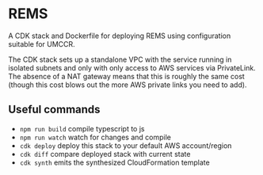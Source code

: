 # REMS

A CDK stack and Dockerfile for deploying REMS using configuration
suitable for UMCCR.

The CDK stack sets up a standalone VPC with the service running
in isolated subnets and only with only access to AWS services via
PrivateLink. The absence of a NAT gateway means that this is roughly the
same cost (though this cost blows out the more AWS private links you
need to add).

## Useful commands

- `npm run build` compile typescript to js
- `npm run watch` watch for changes and compile
- `cdk deploy` deploy this stack to your default AWS account/region
- `cdk diff` compare deployed stack with current state
- `cdk synth` emits the synthesized CloudFormation template
